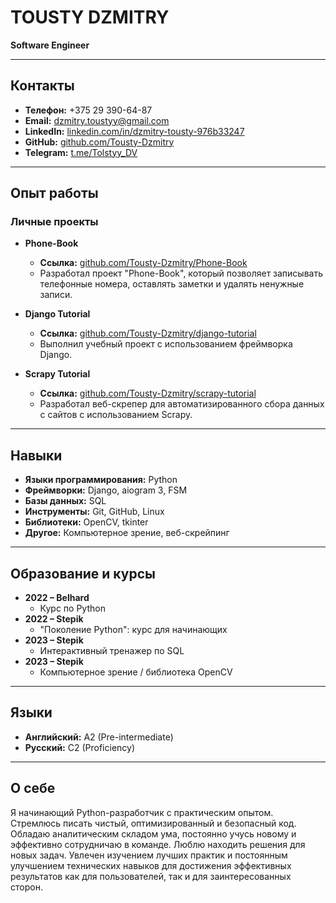 # TOUSTY DZMITRY  
**Software Engineer**  

---

## **Контакты**  
- **Телефон:** +375 29 390-64-87  
- **Email:** dzmitry.toustyy@gmail.com
- **LinkedIn:** [linkedin.com/in/dzmitry-tousty-976b33247](https://www.linkedin.com/in/dzmitry-tousty-976b33247)  
- **GitHub:** [github.com/Tousty-Dzmitry](https://github.com/Tousty-Dzmitry)  
- **Telegram:** [t.me/Tolstyy_DV](https://t.me/Tolstyy_DV)  

---

## **Опыт работы**  

### **Личные проекты**  
- **Phone-Book**  
  - **Ссылка:** [github.com/Tousty-Dzmitry/Phone-Book](https://github.com/Tousty-Dzmitry/Phone-Book)  
  - Разработал проект "Phone-Book", который позволяет записывать телефонные номера, оставлять заметки и удалять ненужные записи.  

- **Django Tutorial**  
  - **Ссылка:** [github.com/Tousty-Dzmitry/django-tutorial](https://github.com/Tousty-Dzmitry/django-tutorial)  
  - Выполнил учебный проект с использованием фреймворка Django.  

- **Scrapy Tutorial**  
  - **Ссылка:** [github.com/Tousty-Dzmitry/scrapy-tutorial](https://github.com/Tousty-Dzmitry/scrapy-tutorial)  
  - Разработал веб-скрепер для автоматизированного сбора данных с сайтов с использованием Scrapy.  

---

## **Навыки**  
- **Языки программирования:** Python  
- **Фреймворки:** Django, aiogram 3, FSM  
- **Базы данных:** SQL  
- **Инструменты:** Git, GitHub, Linux  
- **Библиотеки:** OpenCV, tkinter  
- **Другое:** Компьютерное зрение, веб-скрейпинг  

---

## **Образование и курсы**  
- **2022 – Belhard**  
  - Курс по Python  
- **2022 – Stepik**  
  - "Поколение Python": курс для начинающих  
- **2023 – Stepik**  
  - Интерактивный тренажер по SQL  
- **2023 – Stepik**  
  - Компьютерное зрение / библиотека OpenCV  

---

## **Языки**  
- **Английский:** A2 (Pre-intermediate)  
- **Русский:** C2 (Proficiency)  

---

## **О себе**  
Я начинающий Python-разработчик с практическим опытом. Стремлюсь писать чистый, оптимизированный и безопасный код. Обладаю аналитическим складом ума, постоянно учусь новому и эффективно сотрудничаю в команде. Люблю находить решения для новых задач. Увлечен изучением лучших практик и постоянным улучшением технических навыков для достижения эффективных результатов как для пользователей, так и для заинтересованных сторон.  
